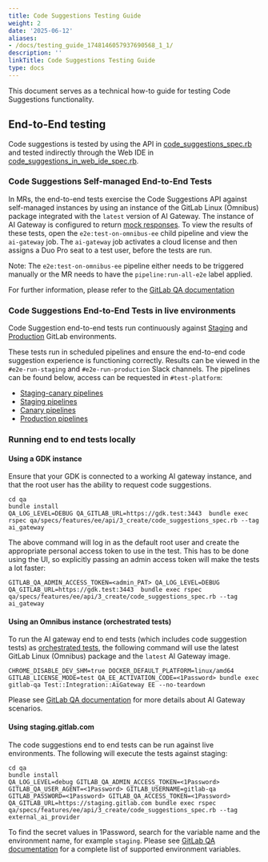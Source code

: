 ```yaml
---
title: Code Suggestions Testing Guide
weight: 2
date: '2025-06-12'
aliases:
- /docs/testing_guide_1748146057937690568_1_1/
description: ''
linkTitle: Code Suggestions Testing Guide
type: docs
---
```


This document serves as a technical how-to guide for testing Code Suggestions functionality.

## End-to-End testing

Code suggestions is tested by using the API in [code_suggestions_spec.rb](https://gitlab.com/gitlab-org/gitlab/-/blob/master/qa/qa/specs/features/ee/api/3_create/code_suggestions_spec.rb) and tested indirectly through the Web IDE in [code_suggestions_in_web_ide_spec.rb](https://gitlab.com/gitlab-org/gitlab/-/blob/master/qa/qa/specs/features/ee/browser_ui/3_create/web_ide/code_suggestions_in_web_ide_spec.rb).

### Code Suggestions Self-managed End-to-End Tests

In MRs, the end-to-end tests exercise the Code Suggestions API against self-managed instances by using an instance of the GitLab Linux (Omnibus) package
integrated with the `latest` version of AI Gateway. The instance of AI Gateway is configured to return [mock responses](https://gitlab.com/gitlab-org/modelops/applied-ml/code-suggestions/ai-assist#mocking-ai-model-responses).
To view the results of these tests, open the `e2e:test-on-omnibus-ee` child pipeline and view the `ai-gateway` job. The `ai-gateway` job activates a cloud license and then assigns a Duo Pro seat to a test user, before the tests are run.

Note: The `e2e:test-on-omnibus-ee` pipeline either needs to be triggered manually or the MR needs to have the `pipeline:run-all-e2e` label applied.

For further information, please refer to the [GitLab QA documentation](https://gitlab.com/gitlab-org/gitlab-qa/-/blob/master/docs/what_tests_can_be_run.md#aigateway-scenarios)

### Code Suggestions End-to-End Tests in live environments

Code Suggestion end-to-end tests run continuously against [Staging](https://staging.gitlab.com/users/sign_in) and [Production](https://gitlab.com/) GitLab environments.

These tests run in scheduled pipelines and ensure the end-to-end code suggestion experience is functioning correctly.
Results can be viewed in the `#e2e-run-staging` and `#e2e-run-production` Slack channels. The pipelines can be found below, access can be requested in `#test-platform`:

- [Staging-canary pipelines](https://ops.gitlab.net/gitlab-org/quality/staging-canary/-/pipelines)
- [Staging pipelines](https://ops.gitlab.net/gitlab-org/quality/staging/-/pipelines)
- [Canary pipelines](https://ops.gitlab.net/gitlab-org/quality/canary/-/pipelines)
- [Production pipelines](https://ops.gitlab.net/gitlab-org/quality/production/-/pipelines)

### Running end to end tests locally

#### Using a GDK instance

Ensure that your GDK is connected to a working AI gateway instance, and that the root user has the ability to request code suggestions.

```shell
cd qa
bundle install
QA_LOG_LEVEL=DEBUG QA_GITLAB_URL=https://gdk.test:3443  bundle exec rspec qa/specs/features/ee/api/3_create/code_suggestions_spec.rb --tag ai_gateway
```

The above command will log in as the default root user and create the appropriate personal access token to use in the test. This has to be done using the UI, so explicitly passing an admin access token will make the tests a lot faster:

```shell
GITLAB_QA_ADMIN_ACCESS_TOKEN=<admin_PAT> QA_LOG_LEVEL=DEBUG QA_GITLAB_URL=https://gdk.test:3443  bundle exec rspec qa/specs/features/ee/api/3_create/code_suggestions_spec.rb --tag ai_gateway
```

#### Using an Omnibus instance (orchestrated tests)

To run the AI gateway end to end tests (which includes code suggestion tests) as [orchestrated tests](https://gitlab.com/gitlab-org/gitlab-qa/-/blob/master/docs/what_tests_can_be_run.md#orchestrated-tests), the following command will use the latest GitLab Linux (Omnibus) package and the `latest` AI Gateway image.

```shell
CHROME_DISABLE_DEV_SHM=true DOCKER_DEFAULT_PLATFORM=linux/amd64  GITLAB_LICENSE_MODE=test QA_EE_ACTIVATION_CODE=<1Password> bundle exec gitlab-qa Test::Integration::AiGateway EE --no-teardown
```

Please see [GitLab QA documentation](https://gitlab.com/gitlab-org/gitlab-qa/-/blob/master/docs/what_tests_can_be_run.md#aigateway-scenarios) for more details about AI Gateway scenarios.

#### Using staging.gitlab.com

The code suggestions end to end tests can be run against live environments. The following will execute the tests against staging:

```shell
cd qa
bundle install
QA_LOG_LEVEL=debug GITLAB_QA_ADMIN_ACCESS_TOKEN=<1Password> GITLAB_QA_USER_AGENT=<1Password> GITLAB_USERNAME=gitlab-qa GITLAB_PASSWORD=<1Password> GITLAB_QA_ACCESS_TOKEN=<1Password> QA_GITLAB_URL=https://staging.gitlab.com bundle exec rspec qa/specs/features/ee/api/3_create/code_suggestions_spec.rb --tag external_ai_provider
```

To find the secret values in 1Password, search for the variable name and the environment name, for example `staging`. Please see [GitLab QA documentation](https://gitlab.com/gitlab-org/gitlab-qa/-/blob/master/docs/what_tests_can_be_run.md#supported-gitlab-environment-variables) for a complete list of supported environment variables.
